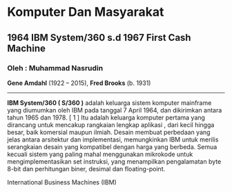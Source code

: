 # __Komputer Dan Masyarakat__
## __1964 IBM System/360 s.d 1967 First Cash Machine__
### Oleh : Muhammad Nasrudin

__Gene Amdahl__ (1922 – 2015), __Fred Brooks__ (b. 1931)
___

__IBM System/360 ( S/360 )__ adalah keluarga sistem komputer mainframe yang diumumkan oleh IBM pada tanggal 7 April 1964, dan dikirimkan antara tahun 1965 dan 1978. [ 1 ] Itu adalah keluarga komputer pertama yang dirancang untuk mencakup rangkaian lengkap aplikasi , dari kecil hingga besar, baik komersial maupun ilmiah. Desain membuat perbedaan yang jelas antara arsitektur dan implementasi, memungkinkan IBM untuk merilis serangkaian desain yang kompatibel dengan harga yang berbeda. Semua kecuali sistem yang paling mahal menggunakan mikrokode untuk mengimplementasikan set instruksi, yang menampilkan pengalamatan byte 8-bit dan perhitungan biner, desimal dan floating-point.

International Business Machines (IBM) 
